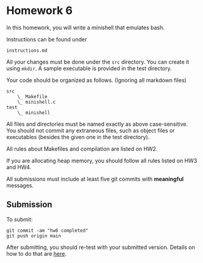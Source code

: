 # Homework 6

In this homework, you will write a minishell that emulates bash.

Instructions can be found under 

    instructions.md

All your changes must be done under the `src` directory. You can create it using `mkdir`. 
A sample executable is provided in the test directory.

Your code should be organized as follows. (Ignoring all markdown files)

    src
        \_ Makefile
        \_ minishell.c
    test
        \_ minishell

All files and directories must be named exactly as above case-sensitive. 
You should not commit any extraneous files, such as object files or executables (besides the given one in the test directory).

All rules about Makefiles and compilation are listed on HW2.

If you are allocating heap memory, you should follow all rules listed on HW3 and HW4. 

All submissions must include at least five git commits with **meaningful** messages.

## Submission

To submit:

    git commit -am "hw6 completed"
    git push origin main

After submitting, you should re-test with your submitted version. Details on how to do that are [here](https://github.com/cs3157-borowski/guides/blob/main/submission.md).
